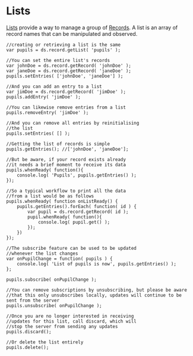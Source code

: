 Lists
==============================
[Lists](../docs/list.html) provide a way to manage a group of [Records](../docs/record.html). A list is an array of record names
that can be manipulated and observed.

	//creating or retrieving a list is the same
	var pupils = ds.record.getList( 'pupils' );

	//You can set the entire list's records
	var johnDoe = ds.record.getRecord( 'johnDoe' );
	var janeDoe = ds.record.getRecord( 'janeDoe' );
	pupils.setEntries( ['johnDoe', 'janeDoe'] );

	//And you can add an entry to a list
	var jimDoe = ds.record.getRecord( 'jimDoe' );
	pupils.addEntry( 'jimDoe' );

	//You can likewise remove entries from a list
	pupils.removeEntry( 'jimDoe' );

	//And you can remove all entries by reinitialising
	//the list
	pupils.setEntries( [] );

	//Getting the list of records is simple
	pupils.getEntries(); //['johnDoe', 'janeDoe'];

	//But be aware, if your record exists already
	//it needs a brief moment to receive its data
	pupils.whenReady( function(){
		console.log( 'Pupils', pupils.getEntries() );
	});

	//So a typical workflow to print all the data
	//from a list would be as follows
	pupils.whenReady( function onListReady() {
		pupils.getEntries().forEach( function( id ) {
			var pupil = ds.record.getRecord( id );
			pupil.whenReady( function(){
				console.log( pupil.get() );
			});
		})
	});

	//The subscribe feature can be used to be updated
	//whenever the list changes
	var onPupilChange = function( pupils ) {
		console.log( 'List of pupils is now', pupils.getEntries() );
	};

	pupils.subscribe( onPupilChange );

	//You can remove subscriptions by unsubscribing, but please be aware 
	//that this only unsubscribes locally, updates will continue to be sent from the server
	pupils.unsubscribe( onPupilChange );

	//Once you are no longer interested in receiving
	//updates for this list, call discard, which will
	//stop the server from sending any updates
	pupils.discard();

	//Or delete the list entirely
	pupils.delete();
